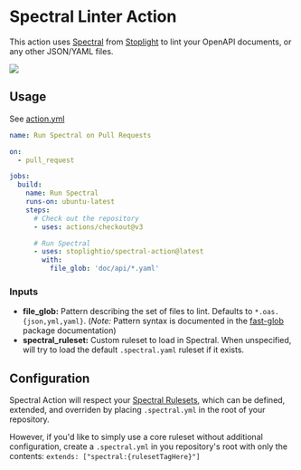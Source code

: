 # Spectral Linter Action

This action uses [Spectral](https://github.com/stoplightio/spectral) from [Stoplight](https://stoplight.io/) to lint your OpenAPI documents, or any other JSON/YAML files.

![](./image.png)

## Usage

See [action.yml](action.yml)

```yaml
name: Run Spectral on Pull Requests

on:
  - pull_request

jobs:
  build:
    name: Run Spectral
    runs-on: ubuntu-latest
    steps:
      # Check out the repository
      - uses: actions/checkout@v3

      # Run Spectral
      - uses: stoplightio/spectral-action@latest
        with:
          file_glob: 'doc/api/*.yaml'
```

### Inputs

- **file_glob:** Pattern describing the set of files to lint. Defaults to `*.oas.{json,yml,yaml}`. (_Note:_ Pattern syntax is documented in the [fast-glob](https://www.npmjs.com/package/fast-glob) package documentation)
- **spectral_ruleset:** Custom ruleset to load in Spectral. When unspecified, will try to load the default `.spectral.yaml` ruleset if it exists.

## Configuration

Spectral Action will respect your [Spectral Rulesets](https://meta.stoplight.io/docs/spectral/01baf06bdd05a-rulesets), which can be defined, extended, and overriden by placing `.spectral.yml` in the root of your repository.

However, if you'd like to simply use a core ruleset without additional configuration, create a `.spectral.yml` in you repository's root with only the contents: `extends: ["spectral:{rulesetTagHere}"]`
